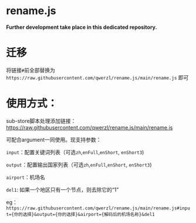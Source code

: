 # rename.js
**Further development take place in this dedicated repository.**

# 迁移
将链接`#`前全部替换为 `https://raw.githubusercontent.com/qwerzl/rename.js/main/rename.js` 即可

# 使用方式：
sub-store脚本处理添加链接：
https://raw.githubusercontent.com/qwerzl/rename.js/main/rename.js

可配合argument一同使用。现支持参数：

`input`：配置关键词列表（可选`zh`,`enFull`,`enShort`, `enShort3`)

`output`：配置输出国家列表（可选`zh`,`enFull`,`enShort`, `enShort3`)

`airport`：机场名

`del1`: 如果一个地区只有一个节点，则去除它的“1”

eg：`https://raw.githubusercontent.com/qwerzl/rename.js/main/rename.js#input={你的选择}&output={你的选择}&airport={解码后的机场名称}&del1`
